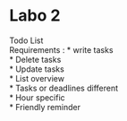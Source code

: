 
# Labo 2
Todo List  
Requirements : * write tasks   
               * Delete tasks  
               * Update tasks  
               * List overview  
               * Tasks or deadlines different  
               * Hour specific  
               * Friendly reminder  
		
